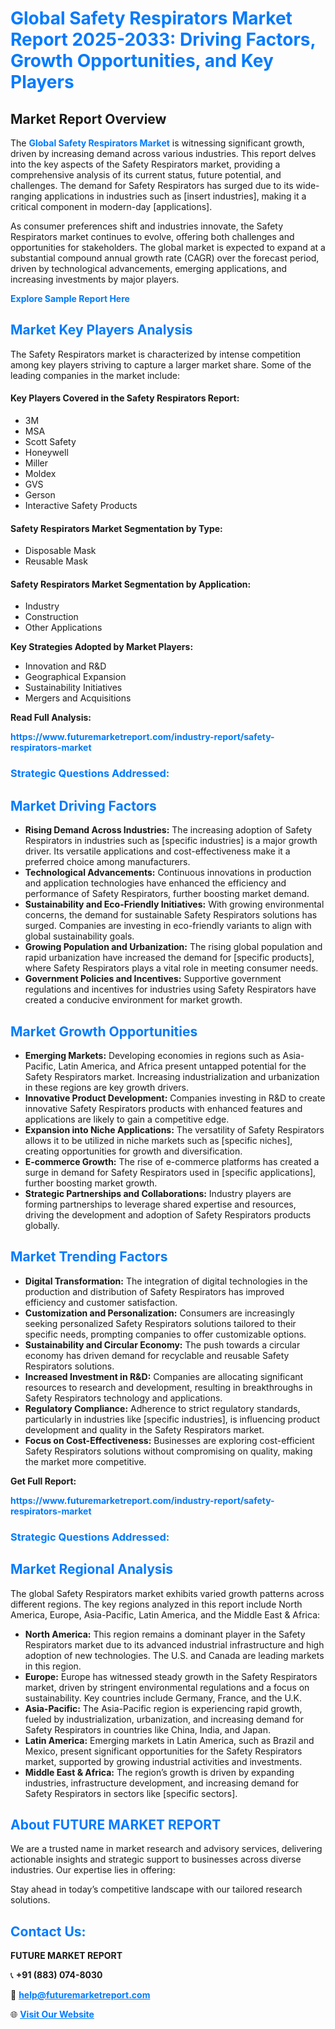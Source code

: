 <h1 style="color: #007BFF;">Global Safety Respirators Market Report 2025-2033: Driving Factors, Growth Opportunities, and Key Players</h1>

<section id="overview">
<h2>Market Report Overview</h2>
<p>The <a href="https://www.futuremarketreport.com/industry-report/safety-respirators-market" style="color: #007BFF; text-decoration: none;"><strong>Global Safety Respirators Market</strong></a> is witnessing significant growth, driven by increasing demand across various industries. This report delves into the key aspects of the Safety Respirators market, providing a comprehensive analysis of its current status, future potential, and challenges. The demand for Safety Respirators has surged due to its wide-ranging applications in industries such as [insert industries], making it a critical component in modern-day [applications].</p>
<p>As consumer preferences shift and industries innovate, the Safety Respirators market continues to evolve, offering both challenges and opportunities for stakeholders. The global market is expected to expand at a substantial compound annual growth rate (CAGR) over the forecast period, driven by technological advancements, emerging applications, and increasing investments by major players.</p>
</section>

<section id="overview">
<p><a href="https://www.futuremarketreport.com/request-sample/reportId=58305" style="color: #007BFF; text-decoration: none;"><strong>Explore Sample Report Here</strong></a></p>
</section>

<section id="key-players">
<h2 style="color: #007BFF;">Market Key Players Analysis</h2>
<p>The Safety Respirators market is characterized by intense competition among key players striving to capture a larger market share. Some of the leading companies in the market include:</p>
<h4>Key Players Covered in the Safety Respirators Report:</h4>
<ul><li>3M</li><li>MSA</li><li>Scott Safety</li><li>Honeywell</li><li>Miller</li><li>Moldex</li><li>GVS</li><li>Gerson</li><li>Interactive Safety Products</li></ul>
<h4>Safety Respirators Market Segmentation by Type:</h4>
<ul><li>Disposable Mask</li><li>Reusable Mask</li></ul>

<h4>Safety Respirators Market Segmentation by Application:</h4>
<ul><li>Industry</li><li>Construction</li><li>Other Applications</li></ul>
<p><strong>Key Strategies Adopted by Market Players:</strong></p>
<ul>
<li>Innovation and R&D</li>
<li>Geographical Expansion</li>
<li>Sustainability Initiatives</li>
<li>Mergers and Acquisitions</li>
</ul>
</section>

<section>
<p><strong>Read Full Analysis: </strong></p><a href="https://www.futuremarketreport.com/industry-report/safety-respirators-market" style="color: #007BFF; text-decoration: none;"><strong>https://www.futuremarketreport.com/industry-report/safety-respirators-market</strong></a>
<h3 style="color: #007BFF;">Strategic Questions Addressed:</h3>
</section>

<section id="driving-factors">
<h2 style="color: #007BFF;">Market Driving Factors</h2>
<ul>
<li><strong>Rising Demand Across Industries:</strong> The increasing adoption of Safety Respirators in industries such as [specific industries] is a major growth driver. Its versatile applications and cost-effectiveness make it a preferred choice among manufacturers.</li>
<li><strong>Technological Advancements:</strong> Continuous innovations in production and application technologies have enhanced the efficiency and performance of Safety Respirators, further boosting market demand.</li>
<li><strong>Sustainability and Eco-Friendly Initiatives:</strong> With growing environmental concerns, the demand for sustainable Safety Respirators solutions has surged. Companies are investing in eco-friendly variants to align with global sustainability goals.</li>
<li><strong>Growing Population and Urbanization:</strong> The rising global population and rapid urbanization have increased the demand for [specific products], where Safety Respirators plays a vital role in meeting consumer needs.</li>
<li><strong>Government Policies and Incentives:</strong> Supportive government regulations and incentives for industries using Safety Respirators have created a conducive environment for market growth.</li>
</ul>
</section>

<section id="growth-opportunities">
<h2 style="color: #007BFF;">Market Growth Opportunities</h2>
<ul>
<li><strong>Emerging Markets:</strong> Developing economies in regions such as Asia-Pacific, Latin America, and Africa present untapped potential for the Safety Respirators market. Increasing industrialization and urbanization in these regions are key growth drivers.</li>
<li><strong>Innovative Product Development:</strong> Companies investing in R&D to create innovative Safety Respirators products with enhanced features and applications are likely to gain a competitive edge.</li>
<li><strong>Expansion into Niche Applications:</strong> The versatility of Safety Respirators allows it to be utilized in niche markets such as [specific niches], creating opportunities for growth and diversification.</li>
<li><strong>E-commerce Growth:</strong> The rise of e-commerce platforms has created a surge in demand for Safety Respirators used in [specific applications], further boosting market growth.</li>
<li><strong>Strategic Partnerships and Collaborations:</strong> Industry players are forming partnerships to leverage shared expertise and resources, driving the development and adoption of Safety Respirators products globally.</li>
</ul>
</section>

<section id="trending-factors">
<h2 style="color: #007BFF;">Market Trending Factors</h2>
<ul>
<li><strong>Digital Transformation:</strong> The integration of digital technologies in the production and distribution of Safety Respirators has improved efficiency and customer satisfaction.</li>
<li><strong>Customization and Personalization:</strong> Consumers are increasingly seeking personalized Safety Respirators solutions tailored to their specific needs, prompting companies to offer customizable options.</li>
<li><strong>Sustainability and Circular Economy:</strong> The push towards a circular economy has driven demand for recyclable and reusable Safety Respirators solutions.</li>
<li><strong>Increased Investment in R&D:</strong> Companies are allocating significant resources to research and development, resulting in breakthroughs in Safety Respirators technology and applications.</li>
<li><strong>Regulatory Compliance:</strong> Adherence to strict regulatory standards, particularly in industries like [specific industries], is influencing product development and quality in the Safety Respirators market.</li>
<li><strong>Focus on Cost-Effectiveness:</strong> Businesses are exploring cost-efficient Safety Respirators solutions without compromising on quality, making the market more competitive.</li>
</ul>
</section>

<section>
<p><strong>Get Full Report: </strong></p><a href="https://www.futuremarketreport.com/industry-report/safety-respirators-market" style="color: #007BFF; text-decoration: none;"><strong>https://www.futuremarketreport.com/industry-report/safety-respirators-market</strong></a>
<h3 style="color: #007BFF;">Strategic Questions Addressed:</h3>
</section>


<section id="regional-analysis">
<h2 style="color: #007BFF;">Market Regional Analysis</h2>
<p>The global Safety Respirators market exhibits varied growth patterns across different regions. The key regions analyzed in this report include North America, Europe, Asia-Pacific, Latin America, and the Middle East & Africa:</p>
<ul>
<li><strong>North America:</strong> This region remains a dominant player in the Safety Respirators market due to its advanced industrial infrastructure and high adoption of new technologies. The U.S. and Canada are leading markets in this region.</li>
<li><strong>Europe:</strong> Europe has witnessed steady growth in the Safety Respirators market, driven by stringent environmental regulations and a focus on sustainability. Key countries include Germany, France, and the U.K.</li>
<li><strong>Asia-Pacific:</strong> The Asia-Pacific region is experiencing rapid growth, fueled by industrialization, urbanization, and increasing demand for Safety Respirators in countries like China, India, and Japan.</li>
<li><strong>Latin America:</strong> Emerging markets in Latin America, such as Brazil and Mexico, present significant opportunities for the Safety Respirators market, supported by growing industrial activities and investments.</li>
<li><strong>Middle East & Africa:</strong> The region’s growth is driven by expanding industries, infrastructure development, and increasing demand for Safety Respirators in sectors like [specific sectors].</li>
</ul>
</section>

<footer>
<h2 style="color: #007BFF;">About FUTURE MARKET REPORT</h2>
<p>We are a trusted name in market research and advisory services, delivering actionable insights and strategic support to businesses across diverse industries. Our expertise lies in offering:</p>

<p>Stay ahead in today’s competitive landscape with our tailored research solutions.</p>

<h2 style="color: #007BFF;">Contact Us:</h2>
<p><strong>FUTURE MARKET REPORT</strong></p>
<p>📞 <strong>+91 (883) 074-8030</strong></p>
<p>📧 <strong><a href="mailto:help@futuremarketreport.com" style="color: #007BFF;">help@futuremarketreport.com</a></strong></p>
<p>🌐 <strong><a href="https://www.futuremarketreport.com/" style="color: #007BFF;">Visit Our Website</a></strong></p>
</footer>